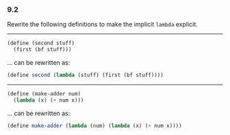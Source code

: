 ### 9.2

Rewrite the following definitions to make the implicit `lambda` explicit.

***

~~~ scheme
(define (second stuff)
  (first (bf stuff)))
~~~

… can be rewritten as:

~~~ scheme
(define second (lambda (stuff) (first (bf stuff))))
~~~

***

~~~ scheme
(define (make-adder num)
  (lambda (x) (+ num x)))
~~~

… can be rewritten as:

~~~ scheme
(define make-adder (lambda (num) (lambda (x) (+ num x))))
~~~